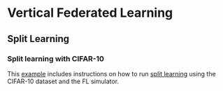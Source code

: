 # Vertical Federated Learning

## Split Learning
### Split learning with CIFAR-10
This [example](../cifar10/cifar10-splitnn/README.md) includes instructions on how to run [split learning](https://arxiv.org/abs/1810.06060) using the CIFAR-10 dataset and the FL simulator.
